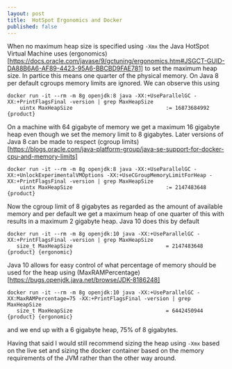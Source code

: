 ```yaml
---
layout: post
title:  HotSpot Ergonomics and Docker
published: false
---
```


When no maximum heap size is specified using `-Xmx` the Java HotSpot Virtual Machine uses (ergonomics)[https://docs.oracle.com/javase/9/gctuning/ergonomics.htm#JSGCT-GUID-DA88B6A6-AF89-4423-95A6-BBCBD9FAE781] to set the maximum heap size.  In partice this means one quarter of the physical memory. On Java 8 per default cgroups memory limits are ignored. We can observe this using

```
docker run -it --rm -m 8g openjdk:8 java -XX:+UseParallelGC -XX:+PrintFlagsFinal -version | grep MaxHeapSize
    uintx MaxHeapSize                              := 16873684992                         {product}
```

On a machine with 64 gigabyte of memory we get a maximum 16 gigabyte heap even though we set the memory limit to 8 gigabytes. Later versions of Java 8 can be made to respect (cgroup limits)[https://blogs.oracle.com/java-platform-group/java-se-support-for-docker-cpu-and-memory-limits]

```
docker run -it --rm -m 8g openjdk:8 java -XX:+UseParallelGC -XX:+UnlockExperimentalVMOptions -XX:+UseCGroupMemoryLimitForHeap -XX:+PrintFlagsFinal -version | grep MaxHeapSize
    uintx MaxHeapSize                              := 2147483648                          {product}
```

Now the cgroup limit of 8 gigabytes as regarded as the amount of available memory and per default we get a maximum heap of one quarter of this with results in a maximum 2 gigabyte heap. Java 10 does this by default

```
docker run -it --rm -m 8g openjdk:10 java -XX:+UseParallelGC -XX:+PrintFlagsFinal -version | grep MaxHeapSize
   size_t MaxHeapSize                              = 2147483648                               {product} {ergonomic}
```

Java 10 allows for easy control of what percentage of memory should be used for the heap using (MaxRAMPercentage)[https://bugs.openjdk.java.net/browse/JDK-8186248]

```
docker run -it --rm -m 8g openjdk:10 java -XX:+UseParallelGC -XX:MaxRAMPercentage=75 -XX:+PrintFlagsFinal -version | grep MaxHeapSize
   size_t MaxHeapSize                              = 6442450944                               {product} {ergonomic}
```

and we end up with a 6 gigabyte heap, 75% of 8 gigabytes.

Having that said I would still recommend sizing the heap using `-Xmx` based on the live set and sizing the docker container based on the memory requirements of the JVM rather than the other way around.


